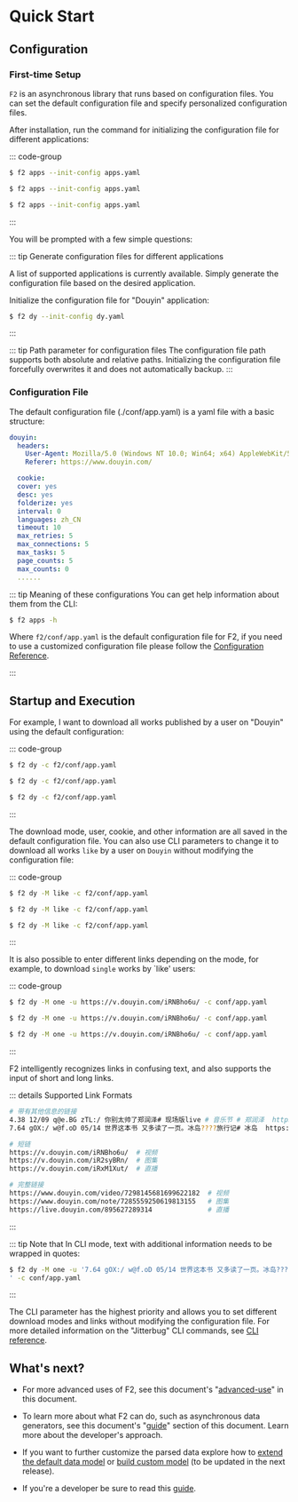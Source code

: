 # Quick Start

## Configuration

### First-time Setup

`F2` is an asynchronous library that runs based on configuration files. You can set the default configuration file and specify personalized configuration files.

After installation, run the command for initializing the configuration file for different applications:

::: code-group

```sh [Windows]
$ f2 apps --init-config apps.yaml
```

```sh [Linux]
$ f2 apps --init-config apps.yaml
```

```sh [MacOS]
$ f2 apps --init-config apps.yaml
```
:::

You will be prompted with a few simple questions:

::: tip Generate configuration files for different applications

A list of supported applications is currently available. Simply generate the configuration file based on the desired application.

Initialize the configuration file for "Douyin" application:
```sh
$ f2 dy --init-config dy.yaml
```
:::

::: tip Path parameter for configuration files
The configuration file path supports both absolute and relative paths. Initializing the configuration file forcefully overwrites it and does not automatically backup.
:::


### Configuration File

The default configuration file (./conf/app.yaml) is a yaml file with a basic structure:

```yaml
douyin:
  headers:
    User-Agent: Mozilla/5.0 (Windows NT 10.0; Win64; x64) AppleWebKit/537.36 (KHTML, like Gecko) Chrome/104.0.0.0 Safari/537.36
    Referer: https://www.douyin.com/

  cookie:
  cover: yes
  desc: yes
  folderize: yes
  interval: 0
  languages: zh_CN
  timeout: 10
  max_retries: 5
  max_connections: 5
  max_tasks: 5
  page_counts: 5
  max_counts: 0
  ......
```
::: tip Meaning of these configurations
You can get help information about them from the CLI:

```sh
$ f2 apps -h
```

Where `f2/conf/app.yaml` is the default configuration file for F2, if you need to use a customized configuration file please follow the [Configuration Reference](./reference/site-config).


:::


## Startup and Execution

For example, I want to download all works published by a user on "Douyin" using the default configuration:

::: code-group

```sh [Windows]
$ f2 dy -c f2/conf/app.yaml
```

```sh [Linux]
$ f2 dy -c f2/conf/app.yaml
```

```sh [MacOS]
$ f2 dy -c f2/conf/app.yaml
```
:::

The download mode, user, cookie, and other information are all saved in the default configuration file. You can also use CLI parameters to change it to download all works `like` by a user on `Douyin` without modifying the configuration file:

::: code-group

```sh [Windows]
$ f2 dy -M like -c f2/conf/app.yaml
```

```sh [Linux]
$ f2 dy -M like -c f2/conf/app.yaml
```

```sh [MacOS]
$ f2 dy -M like -c f2/conf/app.yaml
```
:::


It is also possible to enter different links depending on the mode, for example, to download `single` works by `like' users:

::: code-group

```sh [Windows]
$ f2 dy -M one -u https://v.douyin.com/iRNBho6u/ -c conf/app.yaml
```

```sh [Linux]
$ f2 dy -M one -u https://v.douyin.com/iRNBho6u/ -c conf/app.yaml
```

```sh [MacOS]
$ f2 dy -M one -u https://v.douyin.com/iRNBho6u/ -c conf/app.yaml
```
:::

F2 intelligently recognizes links in confusing text, and also supports the input of short and long links.

::: details Supported Link Formats

```sh
# 带有其他信息的链接
4.38 12/09 q@e.BG zTL:/ 你别太帅了郑润泽# 现场版live # 音乐节 # 郑润泽  https://v.douyin.com/iR2nEj44/ 复制此链接，打开Dou音搜索，直接观看视频！
7.64 gOX:/ w@f.oD 05/14 世界这本书 又多读了一页。冰岛????旅行记# 冰岛  https://v.douyin.com/iR2syBRn/ 复制此链接，打开Dou音搜索，直接观看视频！

# 短链
https://v.douyin.com/iRNBho6u/  # 视频
https://v.douyin.com/iR2syBRn/  # 图集
https://v.douyin.com/iRxM1Xut/  # 直播

# 完整链接
https://www.douyin.com/video/7298145681699622182  # 视频
https://www.douyin.com/note/7285559250619813155   # 图集
https://live.douyin.com/895627289314              # 直播
```
:::

::: tip Note that
In CLI mode, text with additional information needs to be wrapped in quotes:

```sh [Windows]
$ f2 dy -M one -u '7.64 gOX:/ w@f.oD 05/14 世界这本书 又多读了一页。冰岛????旅行记# 冰岛  https://v.douyin.com/iR2syBRn/ 复制此链接，打开Dou音搜索，直接观看视！
' -c conf/app.yaml
```
:::

The CLI parameter has the highest priority and allows you to set different download modes and links without modifying the configuration file.
For more detailed information on the "Jitterbug" CLI commands, see [CLI reference](./reference/cli).


## What's next?

- For more advanced uses of F2, see this document's "[advanced-use](./advance-guide)" in this document.

- To learn more about what F2 can do, such as asynchronous data generators, see this document's "[guide](./guide/what-is-f2)" section of this document. Learn more about the developer's approach.

- If you want to further customize the parsed data explore how to [extend the default data model]() or [build custom model]() (to be updated in the next release).

- If you're a developer be sure to read this [guide](./guide/what-is-f2).